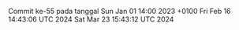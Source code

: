 Commit ke-55 pada tanggal Sun Jan 01 14:00 2023 +0100
Fri Feb 16 14:43:06 UTC 2024
Sat Mar 23 15:43:12 UTC 2024
